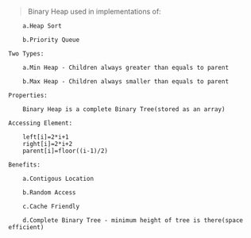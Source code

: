 > Binary Heap used in implementations of:

    	a.Heap Sort

    	b.Priority Queue

    Two Types:

    	a.Min Heap - Children always greater than equals to parent

    	b.Max Heap - Children always smaller than equals to parent

    Properties:

    	Binary Heap is a complete Binary Tree(stored as an array)

    Accessing Element:

    	left[i]=2*i+1
    	right[i]=2*i+2
    	parent[i]=floor((i-1)/2)

    Benefits:

    	a.Contigous Location

    	b.Random Access

    	c.Cache Friendly

    	d.Complete Binary Tree - minimum height of tree is there(space efficient)

